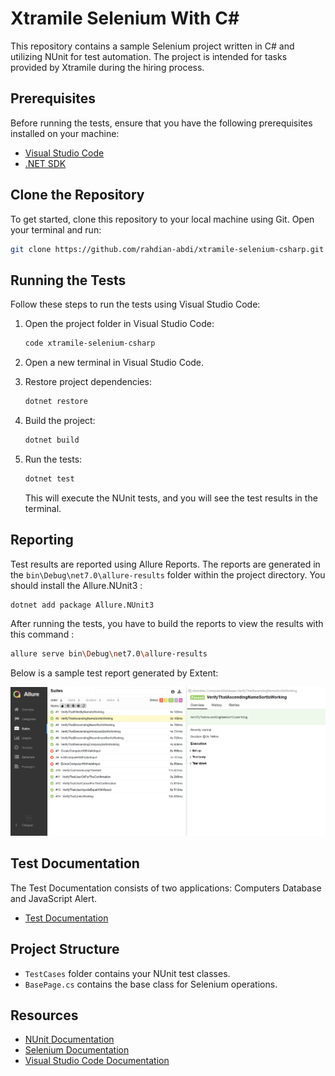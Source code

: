 # Xtramile Selenium With C#

This repository contains a sample Selenium project written in C# and utilizing NUnit for test automation. The project is intended for tasks provided by Xtramile during the hiring process. 

## Prerequisites

Before running the tests, ensure that you have the following prerequisites installed on your machine:

- [Visual Studio Code](https://code.visualstudio.com/)
- [.NET SDK](https://dotnet.microsoft.com/download)

## Clone the Repository

To get started, clone this repository to your local machine using Git. Open your terminal and run:

```bash
git clone https://github.com/rahdian-abdi/xtramile-selenium-csharp.git
```

## Running the Tests

Follow these steps to run the tests using Visual Studio Code:

1. Open the project folder in Visual Studio Code:

   ```bash
   code xtramile-selenium-csharp
   ```

2. Open a new terminal in Visual Studio Code.

3. Restore project dependencies:

   ```bash
   dotnet restore
   ```

4. Build the project:

   ```bash
   dotnet build
   ```

5. Run the tests:

   ```bash
   dotnet test
   ```

   This will execute the NUnit tests, and you will see the test results in the terminal.

## Reporting

Test results are reported using Allure Reports. The reports are generated in the `bin\Debug\net7.0\allure-results` folder within the project directory. You should install the Allure.NUnit3 :

```bash
dotnet add package Allure.NUnit3
```

After running the tests, you have to build the reports to view the results with this command :

```bash
allure serve bin\Debug\net7.0\allure-results
```

Below is a sample test report generated by Extent:

![Sample Report](report/sample.png)

## Test Documentation

The Test Documentation consists of two applications: Computers Database and JavaScript Alert.

- [Test Documentation](https://docs.google.com/spreadsheets/d/14i5wSsOGj3w2E-vsBhSGcolysA0-k_7yf0pVMjE_oVM/edit?usp=sharing)

## Project Structure

- `TestCases` folder contains your NUnit test classes.
- `BasePage.cs` contains the base class for Selenium operations.


## Resources

- [NUnit Documentation](https://docs.nunit.org/)
- [Selenium Documentation](https://www.selenium.dev/documentation/en/)
- [Visual Studio Code Documentation](https://code.visualstudio.com/docs)